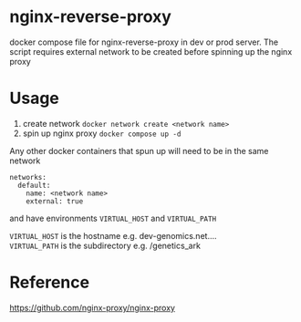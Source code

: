 # nginx-reverse-proxy
docker compose file for nginx-reverse-proxy in dev or prod server.
The script requires external network to be created before spinning up the nginx proxy

# Usage
1. create network `docker network create <network name>`
2. spin up nginx proxy `docker compose up -d`

Any other docker containers that spun up will need to be in the same network
```
networks:
  default:
    name: <network name>
    external: true
```
and have environments `VIRTUAL_HOST` and `VIRTUAL_PATH`

`VIRTUAL_HOST` is the hostname e.g. dev-genomics.net....\
`VIRTUAL_PATH` is the subdirectory e.g. /genetics_ark

# Reference
https://github.com/nginx-proxy/nginx-proxy
